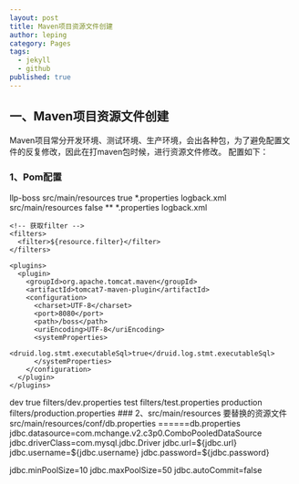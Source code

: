 ```yaml
---
layout: post
title: Maven项目资源文件创建
author: leping
category: Pages
tags: 
  - jekyll
  - github
published: true
---
```


## 一、Maven项目资源文件创建
   Maven项目常分开发环境、测试环境、生产环境，会出各种包，为了避免配置文件的反复修改，因此在打maven包时候，进行资源文件修改。 配置如下：
  ### 1、Pom配置
  <!-- maven build 使用filter资源文件，进行替换 -->
  <build>
    <finalName>llp-boss</finalName>
    <resources>
      <resource>
        <directory>src/main/resources</directory>
        <filtering>true</filtering>
        <includes>
          <include>*.properties</include>
          <include>logback.xml</include>
        </includes>
      </resource>
      <resource>
        <directory>src/main/resources</directory>
        <filtering>false</filtering>
        <includes>
          <include>**</include>
        </includes>
        <excludes>
          <exclude>*.properties</exclude>
          <exclude>logback.xml</exclude>
        </excludes>
      </resource>
    </resources>

    <!-- 获取filter -->
    <filters>
      <filter>${resource.filter}</filter>
    </filters>

    <plugins>
      <plugin>
        <groupId>org.apache.tomcat.maven</groupId>
        <artifactId>tomcat7-maven-plugin</artifactId>
        <configuration>
          <charset>UTF-8</charset>
          <port>8080</port>
          <path>/boss</path>
          <uriEncoding>UTF-8</uriEncoding>
          <systemProperties>
            <druid.log.stmt.executableSql>true</druid.log.stmt.executableSql>
          </systemProperties>
        </configuration>
      </plugin>
    </plugins>
  </build>

  <!-- 定义profiles -->
  <profiles>
    <profile>
      <id>dev</id>
      <activation>
        <activeByDefault>true</activeByDefault>
      </activation>
      <properties>
        <resource.filter>filters/dev.properties</resource.filter>
      </properties>
    </profile>
    <profile>
      <id>test</id>
      <properties>
        <resource.filter>filters/test.properties</resource.filter>
      </properties>
    </profile>
    <profile>
      <id>production</id>
      <properties>
        <resource.filter>filters/production.properties</resource.filter>
      </properties>
    </profile>
  </profiles>
### 2、src/main/resources 要替换的资源文件
src/main/resources/conf/db.properties
======db.properties
jdbc.datasource=com.mchange.v2.c3p0.ComboPooledDataSource
jdbc.driverClass=com.mysql.jdbc.Driver
jdbc.url=${jdbc.url}
jdbc.username=${jdbc.username}
jdbc.password=${jdbc.password}

jdbc.minPoolSize=10
jdbc.maxPoolSize=50
jdbc.autoCommit=false
